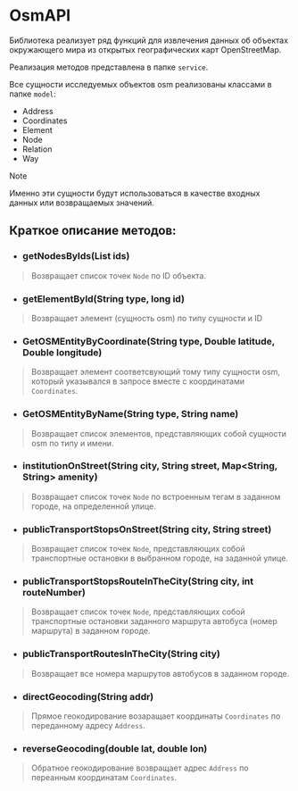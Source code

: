 # **OsmAPI**
Библиотека реализует ряд функций для извлечения данных об объектах окружающего мира из открытых географических карт OpenStreetMap. 

Реализация методов представлена в папке `service`.

Все сущности исследуемых объектов osm реализованы классами в папке `model`:
+ Address
+ Coordinates
+ Element
+ Node
+ Relation
+ Way

> [!NOTE]
> Именно эти сущности будут использоваться в качестве входных данных или возвращаемых значений.

## **Краткое описание методов:**
+ ### getNodesByIds(List<Long> ids)
> Возвращает список точек `Node` по ID объекта.

+ ### getElementById(String type, long id) 
> Возвращает элемент (сущность osm) по типу сущности и ID

+ ### GetOSMEntityByCoordinate(String type, Double latitude, Double longitude)
> Возвращает элемент соответсвующий тому типу сущности osm, который указывался в запросе вместе с координатами `Coordinates`.
  
+ ### GetOSMEntityByName(String type, String name)
> Возвращает список элементов, представляющих собой сущности osm по типу и имени.

+ ### institutionOnStreet(String city, String street, Map<String, String> amenity)
> Возвращает список точек `Node` по встроенным тегам в заданном городе, на определенной улице.

+ ### publicTransportStopsOnStreet(String city, String street)
> Возвращает список точек `Node`, представляющих собой транспортные остановки в выбранном городе, на заданной улице.

+ ### publicTransportStopsRouteInTheCity(String city, int routeNumber)
> Возвращает список точек `Node`, представляющих собой транспортные остановки заданного маршрута автобуса (номер маршрута) в заданном городе.

+ ### publicTransportRoutesInTheCity(String city)
> Возвращает все номера маршрутов автобусов в заданном городе.

+ ### directGeocoding(String addr)
> Прямое геокодирование возаращает координаты `Coordinates` по переданному адресу `Address`.

+ ### reverseGeocoding(double lat, double lon)
> Обратное геокодирование возвращает адрес `Address` по переанным координатам `Coordinates`.

